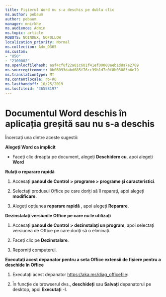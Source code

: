 ```yaml
---
title: Fișierul Word nu s-a deschis pe dublu clic
ms.author: pebaum
author: pebaum
manager: mnirkhe
ms.audience: Admin
ms.topic: article
ROBOTS: NOINDEX, NOFOLLOW
localization_priority: Normal
ms.collection: Adm_O365
ms.custom:
- "850"
- "2100002"
ms.openlocfilehash: aaf4cf8f22a81c601f41ef00080aeb1d8a7e2789
ms.sourcegitcommit: 0b06093dabd685f76cc39b1d7c0f8b03883b6e79
ms.translationtype: MT
ms.contentlocale: ro-RO
ms.lasthandoff: 10/25/2019
ms.locfileid: "36558197"
---
```

# <a name="word-document-opened-in-the-wrong-app-or-didnt-open"></a>Documentul Word deschis în aplicația greșită sau nu s-a deschis

Încercați una dintre aceste sugestii:

**Alegeți Word ca implicit**

- Faceți clic dreapta pe document, alegeți **Deschidere cu**, apoi alegeți **Word**

**Rulați o reparare rapidă**

1. Accesați **panoul de Control > programe > programe și caracteristici**.

2. Selectați produsul Office pe care doriți să îl reparați, apoi alegeți **modificare**.

3. Alegeți opțiunea **reparare rapidă** , apoi alegeți **Reparare**.

**Dezinstalați versiunile Office pe care nu le utilizați**

1. Accesați **panoul de Control > dezinstalați un program**, apoi selectați versiunea de Office pe care doriți să o eliminați.

2. Faceți clic pe **Dezinstalare**.

3. Reporniți computerul.

**Executați acest depanator pentru a seta Office extensii de fișiere pentru a deschide în Office**

1. Executați acest depanator https://aka.ms/diag_officefile:.

2. În funcție de browserul dvs., **deschideți** sau **Salvați** depanatorul pe desktop, apoi **Executați** -l.
